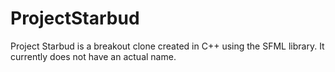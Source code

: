 # ProjectStarbud
Project Starbud is a breakout clone created in C++ using the SFML library. It currently does not have an actual name.
